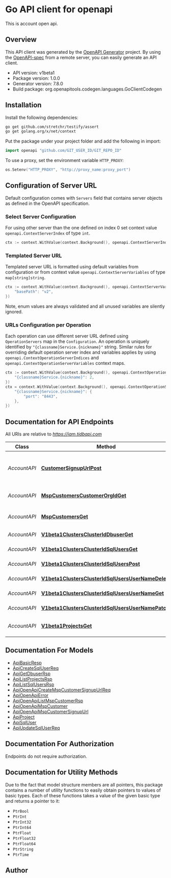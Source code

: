 # Go API client for openapi

This is account open api.

## Overview
This API client was generated by the [OpenAPI Generator](https://openapi-generator.tech) project.  By using the [OpenAPI-spec](https://www.openapis.org/) from a remote server, you can easily generate an API client.

- API version: v1beta1
- Package version: 1.0.0
- Generator version: 7.8.0
- Build package: org.openapitools.codegen.languages.GoClientCodegen

## Installation

Install the following dependencies:

```sh
go get github.com/stretchr/testify/assert
go get golang.org/x/net/context
```

Put the package under your project folder and add the following in import:

```go
import openapi "github.com/GIT_USER_ID/GIT_REPO_ID"
```

To use a proxy, set the environment variable `HTTP_PROXY`:

```go
os.Setenv("HTTP_PROXY", "http://proxy_name:proxy_port")
```

## Configuration of Server URL

Default configuration comes with `Servers` field that contains server objects as defined in the OpenAPI specification.

### Select Server Configuration

For using other server than the one defined on index 0 set context value `openapi.ContextServerIndex` of type `int`.

```go
ctx := context.WithValue(context.Background(), openapi.ContextServerIndex, 1)
```

### Templated Server URL

Templated server URL is formatted using default variables from configuration or from context value `openapi.ContextServerVariables` of type `map[string]string`.

```go
ctx := context.WithValue(context.Background(), openapi.ContextServerVariables, map[string]string{
	"basePath": "v2",
})
```

Note, enum values are always validated and all unused variables are silently ignored.

### URLs Configuration per Operation

Each operation can use different server URL defined using `OperationServers` map in the `Configuration`.
An operation is uniquely identified by `"{classname}Service.{nickname}"` string.
Similar rules for overriding default operation server index and variables applies by using `openapi.ContextOperationServerIndices` and `openapi.ContextOperationServerVariables` context maps.

```go
ctx := context.WithValue(context.Background(), openapi.ContextOperationServerIndices, map[string]int{
	"{classname}Service.{nickname}": 2,
})
ctx = context.WithValue(context.Background(), openapi.ContextOperationServerVariables, map[string]map[string]string{
	"{classname}Service.{nickname}": {
		"port": "8443",
	},
})
```

## Documentation for API Endpoints

All URIs are relative to *https://iam.tidbapi.com*

Class | Method | HTTP request | Description
------------ | ------------- | ------------- | -------------
*AccountAPI* | [**CustomerSignupUrlPost**](docs/AccountAPI.md#customersignupurlpost) | **Post** /customerSignupUrl | Create a new signup URL for an MSP customer
*AccountAPI* | [**MspCustomersCustomerOrgIdGet**](docs/AccountAPI.md#mspcustomerscustomerorgidget) | **Get** /mspCustomers/{customerOrgId} | Retrieve a single MSP customer
*AccountAPI* | [**MspCustomersGet**](docs/AccountAPI.md#mspcustomersget) | **Get** /mspCustomers | Get a list of MSP customers
*AccountAPI* | [**V1beta1ClustersClusterIdDbuserGet**](docs/AccountAPI.md#v1beta1clustersclusteriddbuserget) | **Get** /v1beta1/clusters/{clusterId}/dbuser | get one dbuser
*AccountAPI* | [**V1beta1ClustersClusterIdSqlUsersGet**](docs/AccountAPI.md#v1beta1clustersclusteridsqlusersget) | **Get** /v1beta1/clusters/{clusterId}/sqlUsers | Get all sql users
*AccountAPI* | [**V1beta1ClustersClusterIdSqlUsersPost**](docs/AccountAPI.md#v1beta1clustersclusteridsqluserspost) | **Post** /v1beta1/clusters/{clusterId}/sqlUsers | Create one sql user
*AccountAPI* | [**V1beta1ClustersClusterIdSqlUsersUserNameDelete**](docs/AccountAPI.md#v1beta1clustersclusteridsqlusersusernamedelete) | **Delete** /v1beta1/clusters/{clusterId}/sqlUsers/{userName} | Delete one sql user
*AccountAPI* | [**V1beta1ClustersClusterIdSqlUsersUserNameGet**](docs/AccountAPI.md#v1beta1clustersclusteridsqlusersusernameget) | **Get** /v1beta1/clusters/{clusterId}/sqlUsers/{userName} | Query sql user
*AccountAPI* | [**V1beta1ClustersClusterIdSqlUsersUserNamePatch**](docs/AccountAPI.md#v1beta1clustersclusteridsqlusersusernamepatch) | **Patch** /v1beta1/clusters/{clusterId}/sqlUsers/{userName} | Update one sql user
*AccountAPI* | [**V1beta1ProjectsGet**](docs/AccountAPI.md#v1beta1projectsget) | **Get** /v1beta1/projects | Get  list of org projects


## Documentation For Models

 - [ApiBasicResp](docs/ApiBasicResp.md)
 - [ApiCreateSqlUserReq](docs/ApiCreateSqlUserReq.md)
 - [ApiGetDbuserRsp](docs/ApiGetDbuserRsp.md)
 - [ApiListProjectsRsp](docs/ApiListProjectsRsp.md)
 - [ApiListSqlUsersRsp](docs/ApiListSqlUsersRsp.md)
 - [ApiOpenApiCreateMspCustomerSignupUrlReq](docs/ApiOpenApiCreateMspCustomerSignupUrlReq.md)
 - [ApiOpenApiError](docs/ApiOpenApiError.md)
 - [ApiOpenApiListMspCustomerRsp](docs/ApiOpenApiListMspCustomerRsp.md)
 - [ApiOpenApiMspCustomer](docs/ApiOpenApiMspCustomer.md)
 - [ApiOpenApiMspCustomerSignupUrl](docs/ApiOpenApiMspCustomerSignupUrl.md)
 - [ApiProject](docs/ApiProject.md)
 - [ApiSqlUser](docs/ApiSqlUser.md)
 - [ApiUpdateSqlUserReq](docs/ApiUpdateSqlUserReq.md)


## Documentation For Authorization

Endpoints do not require authorization.


## Documentation for Utility Methods

Due to the fact that model structure members are all pointers, this package contains
a number of utility functions to easily obtain pointers to values of basic types.
Each of these functions takes a value of the given basic type and returns a pointer to it:

* `PtrBool`
* `PtrInt`
* `PtrInt32`
* `PtrInt64`
* `PtrFloat`
* `PtrFloat32`
* `PtrFloat64`
* `PtrString`
* `PtrTime`

## Author



